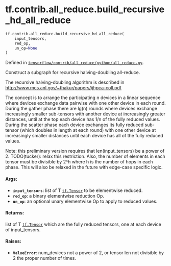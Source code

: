 <div itemscope itemtype="http://developers.google.com/ReferenceObject">
<meta itemprop="name" content="tf.contrib.all_reduce.build_recursive_hd_all_reduce" />
</div>

# tf.contrib.all_reduce.build_recursive_hd_all_reduce

``` python
tf.contrib.all_reduce.build_recursive_hd_all_reduce(
    input_tensors,
    red_op,
    un_op=None
)
```



Defined in [`tensorflow/contrib/all_reduce/python/all_reduce.py`](https://www.tensorflow.org/code/tensorflow/contrib/all_reduce/python/all_reduce.py).

Construct a subgraph for recursive halving-doubling all-reduce.

The recursive halving-doubling algorithm is described in
http://www.mcs.anl.gov/~thakur/papers/ijhpca-coll.pdf

The concept is to arrange the participating n devices in
a linear sequence where devices exchange data pairwise
with one other device in each round.  During the gather
phase there are lg(n) rounds where devices exchange
increasingly smaller sub-tensors with another device
at increasingly greater distances, until at the top
each device has 1/n of the fully reduced values.  During the
scatter phase each device exchanges its fully reduced
sub-tensor (which doubles in length at each round)
with one other device at increasingly smaller distances
until each device has all of the fully reduced values.

Note: this preliminary version requires that len(input_tensors) be a
  power of 2.  TODO(tucker): relax this restriction.  Also, the
  number of elements in each tensor must be divisible by 2^h where h
  is the number of hops in each phase.  This will also be relaxed in
  the future with edge-case specific logic.

#### Args:

* <b>`input_tensors`</b>: list of T <a href="../../../tf/Tensor.md"><code>tf.Tensor</code></a> to be elementwise reduced.
* <b>`red_op`</b>: a binary elementwise reduction Op.
* <b>`un_op`</b>: an optional unary elementwise Op to apply to reduced values.


#### Returns:

list of T <a href="../../../tf/Tensor.md"><code>tf.Tensor</code></a> which are the fully reduced tensors, one
at each device of input_tensors.


#### Raises:

* <b>`ValueError`</b>: num_devices not a power of 2, or tensor len not divisible
  by 2 the proper number of times.